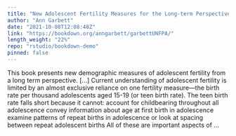 ```yaml
---
title: "New Adolescent Fertility Measures for the Long-term Perspective"
author: "Ann Garbett"
date: "2021-10-08T12:08:48Z"
link: "https://bookdown.org/anngarbett/garbettUNFPA/"
length_weight: "22%"
repo: "rstudio/bookdown-demo"
pinned: false
---
```


This book presents new demographic measures of adolescent fertility from a long term perspective. [...] Current understanding of adolescent fertility is limited by an almost exclusive reliance on one fertility measure—the birth rate per thousand adolescents aged 15-19 (or teen birth rate). The teen birth rate falls short because it cannot: account for childbearing throughout all adolescence convey information about age at first birth in adolescence examine patterns of repeat births in adolescence or look at spacing between repeat adolescent births All of these are important aspects of ...
